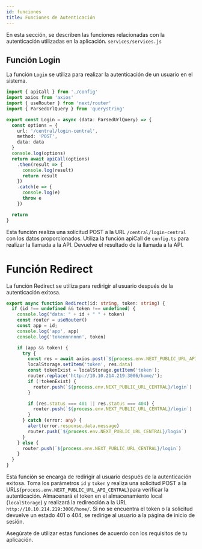 ```yaml
---
id: funciones
title: Funciones de Autenticación
---
```


En esta sección, se describen las funciones relacionadas con la autenticación utilizadas en la aplicación.
`services/services.js`
## Función Login

La función `Login` se utiliza para realizar la autenticación de un usuario en el sistema.

```typescript
import { apiCall } from './config'
import axios from 'axios'
import { useRouter } from 'next/router'
import { ParsedUrlQuery } from 'querystring'

export const Login = async (data: ParsedUrlQuery) => {
  const options = {
    url: '/central/login-central',
    method: 'POST',
    data: data
  }
  console.log(options)
  return await apiCall(options)
    .then(result => {
      console.log(result)
      return result
    })
    .catch(e => {
      console.log(e)
      throw e
    })

  return
}
```
Esta función realiza una solicitud POST a la URL `/central/login-central` con los datos proporcionados. Utiliza la función apiCall de `config.ts` para realizar la llamada a la API. Devuelve el resultado de la llamada a la API.

# Función Redirect

La función Redirect se utiliza para redirigir al usuario después de la autenticación exitosa.
```typescript
export async function Redirect(id: string, token: string) {
  if (id !== undefined && token !== undefined) {
    console.log("data: " + id + " " + token)
    const router = useRouter()
    const app = id;
    console.log('app', app)
    console.log('tokennnnnnn', token)

    if (app && token) {
      try {
        const res = await axios.post(`${process.env.NEXT_PUBLIC_URL_API_CENTRAL}`, { app, token })
        localStorage.setItem('token', res.data)
        const tokenExist = localStorage.getItem('token');
        router.replace('http://10.10.214.219:3006/home/');
        if (!tokenExist) {
          router.push(`${process.env.NEXT_PUBLIC_URL_CENTRAL}/login`)
        }

        if (res.status === 401 || res.status === 404) {
          router.push(`${process.env.NEXT_PUBLIC_URL_CENTRAL}/login`)
        }
      } catch (error: any) {
        alert(error.response.data.message)
        router.push(`${process.env.NEXT_PUBLIC_URL_CENTRAL}/login`)
      }
    } else {
      router.push(`${process.env.NEXT_PUBLIC_URL_CENTRAL}/login`)
    }
  }
}
```
Esta función se encarga de redirigir al usuario después de la autenticación exitosa. Toma los parámetros `id` y `token` y realiza una solicitud POST a la URL` ${process.env.NEXT_PUBLIC_URL_API_CENTRAL} `para verificar la autenticación. Almacenará el token en el almacenamiento local (`localStorage`) y realizará la redirección a la URL `http://10.10.214.219:3006/home/`. Si no se encuentra el token o la solicitud devuelve un estado 401 o 404, se redirige al usuario a la página de inicio de sesión.

Asegúrate de utilizar estas funciones de acuerdo con los requisitos de tu aplicación.